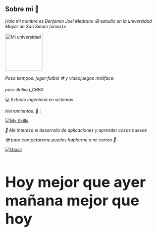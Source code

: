 ## Sobre mi 👋


*Hola mi nombre es Benjamin Joel Medrano :smiley: estudio en la universidad Mayor de San Simon (umss):fist:*



<img src="https://yt3.googleusercontent.com/ytc/AIdro_kBVqGn-PautfZs3UW8F-q5-5K8x4zGwnIY2Ng6WScasw=s900-c-k-c0x00ffffff-no-rj" alt="Mi universidad" width="120"/>

*Pasa tiempos: jugar futbol :soccer: y videojuegos :trollface:*

*pais: Bolivia_CBBA*

:computer: *Estudio ingenieria en sistemas*

*Herramientas: :file_folder: :*



[![My Skills](https://skillicons.dev/icons?i=java,github,powershell)](https://skillicons.dev)

*:bell: Me interesa el desarrollo de aplicaciones y aprender cosas nuevas*

*:sunglasses: para contactareme puedes hablarme a mi correo :email:*


[![Gmail](https://img.shields.io/badge/Gmail-D14836?style=for-the-badge&logo=gmail&logoColor=white)](https://mail.google.com/mail/?view=cm&to=joel.64jo@gmail.com)




<h1 style="font-size: 48px;">Hoy mejor que ayer mañana mejor que hoy  </h1>



